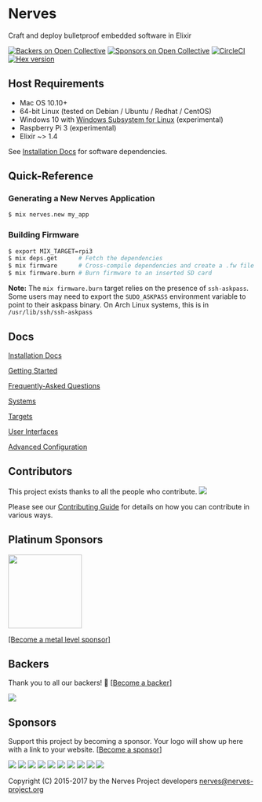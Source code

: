 # Nerves
Craft and deploy bulletproof embedded software in Elixir

[![Backers on Open Collective](https://opencollective.com/nerves-project/backers/badge.svg)](#backers)
[![Sponsors on Open Collective](https://opencollective.com/nerves-project/sponsors/badge.svg)](#sponsors)
[![CircleCI](https://circleci.com/gh/nerves-project/nerves/tree/master.svg?style=svg)](https://circleci.com/gh/nerves-project/nerves/tree/master)
[![Hex version](https://img.shields.io/hexpm/v/nerves.svg "Hex version")](https://hex.pm/packages/nerves)

## Host Requirements

* Mac OS 10.10+
* 64-bit Linux (tested on Debian / Ubuntu / Redhat / CentOS)
* Windows 10 with [Windows Subsystem for Linux](https://msdn.microsoft.com/en-us/commandline/wsl/install_guide) (experimental)
* Raspberry Pi 3 (experimental)
* Elixir ~> 1.4

See [Installation Docs](https://hexdocs.pm/nerves/installation.html) for
software dependencies.

## Quick-Reference

### Generating a New Nerves Application

```bash
$ mix nerves.new my_app
```

### Building Firmware

```bash
$ export MIX_TARGET=rpi3
$ mix deps.get      # Fetch the dependencies
$ mix firmware      # Cross-compile dependencies and create a .fw file
$ mix firmware.burn # Burn firmware to an inserted SD card
```

**Note:** The `mix firmware.burn` target relies on the presence of `ssh-askpass`. Some
users may need to export the `SUDO_ASKPASS` environment variable to point to their askpass
binary.  On Arch Linux systems, this is in `/usr/lib/ssh/ssh-askpass`


## Docs

[Installation Docs](https://hexdocs.pm/nerves/installation.html)

[Getting Started](https://hexdocs.pm/nerves/getting-started.html)

[Frequently-Asked Questions](https://hexdocs.pm/nerves/faq.html)

[Systems](https://hexdocs.pm/nerves/systems.html)

[Targets](https://hexdocs.pm/nerves/targets.html)

[User Interfaces](https://hexdocs.pm/nerves/user-interfaces.html)

[Advanced Configuration](https://hexdocs.pm/nerves/advanced-configuration.html)

## Contributors

This project exists thanks to all the people who contribute.
<a href="https://github.com/nerves-project/nerves/graphs/contributors"><img src="https://opencollective.com/nerves-project/contributors.svg?width=890" /></a>

Please see our [Contributing Guide](CONTRIBUTING.md) for details on how you can
contribute in various ways.

## Platinum Sponsors

<!-- When updating, make sure that https://github.com/nerves-project/nerves-project.github.com/blob/master/index.md is updated as well. -->

<a href="https://www.letote.com/careers" target="_blank"><img width="150" height="150" src="http://nerves-project.org/images/sponsorship/letote.png"></a>

[[Become a metal level sponsor]](http://nerves-project.org/sponsoring)

## Backers

Thank you to all our backers! 🙏 [[Become a backer](https://opencollective.com/nerves-project#backer)]

<a href="https://opencollective.com/nerves-project#backers" target="_blank"><img src="https://opencollective.com/nerves-project/backers.svg?width=890"></a>


## Sponsors

Support this project by becoming a sponsor. Your logo will show up here with a link to your website. [[Become a sponsor](https://opencollective.com/nerves-project#sponsor)]

<a href="https://opencollective.com/nerves-project/sponsor/0/website" target="_blank"><img src="https://opencollective.com/nerves-project/sponsor/0/avatar.svg"></a>
<a href="https://opencollective.com/nerves-project/sponsor/1/website" target="_blank"><img src="https://opencollective.com/nerves-project/sponsor/1/avatar.svg"></a>
<a href="https://opencollective.com/nerves-project/sponsor/2/website" target="_blank"><img src="https://opencollective.com/nerves-project/sponsor/2/avatar.svg"></a>
<a href="https://opencollective.com/nerves-project/sponsor/3/website" target="_blank"><img src="https://opencollective.com/nerves-project/sponsor/3/avatar.svg"></a>
<a href="https://opencollective.com/nerves-project/sponsor/4/website" target="_blank"><img src="https://opencollective.com/nerves-project/sponsor/4/avatar.svg"></a>
<a href="https://opencollective.com/nerves-project/sponsor/5/website" target="_blank"><img src="https://opencollective.com/nerves-project/sponsor/5/avatar.svg"></a>
<a href="https://opencollective.com/nerves-project/sponsor/6/website" target="_blank"><img src="https://opencollective.com/nerves-project/sponsor/6/avatar.svg"></a>
<a href="https://opencollective.com/nerves-project/sponsor/7/website" target="_blank"><img src="https://opencollective.com/nerves-project/sponsor/7/avatar.svg"></a>
<a href="https://opencollective.com/nerves-project/sponsor/8/website" target="_blank"><img src="https://opencollective.com/nerves-project/sponsor/8/avatar.svg"></a>
<a href="https://opencollective.com/nerves-project/sponsor/9/website" target="_blank"><img src="https://opencollective.com/nerves-project/sponsor/9/avatar.svg"></a>

Copyright (C) 2015-2017 by the Nerves Project developers <nerves@nerves-project.org>
